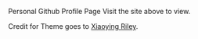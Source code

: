 
Personal Github Profile Page
Visit the site above to view. 

Credit for Theme goes to [Xiaoying Riley](https://themes.3rdwavemedia.com/).
